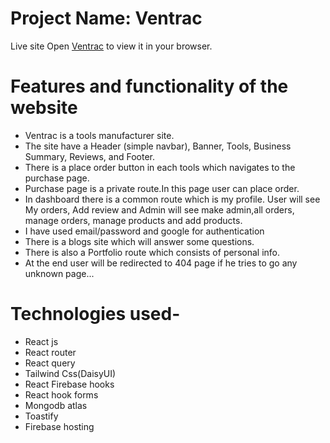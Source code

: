 # Project Name: Ventrac

Live site
Open [Ventrac](https://assignment-12-9e0cc.web.app/) to view it in your browser.

# Features and functionality of the website

- Ventrac is a tools manufacturer site.
- The site have a Header (simple navbar), Banner, Tools, Business Summary, Reviews, and Footer.
- There is a place order button in each tools which navigates to the purchase page.
- Purchase page is a private route.In this page user can place order.
- In dashboard there is a common route which is my profile. User will see My orders, Add review and Admin will see make admin,all orders, manage orders, manage products and add products.
- I have used email/password and google for authentication
- There is a blogs site which will answer some questions.
- There is also a Portfolio route which consists of personal info.
- At the end user will be redirected to 404 page if he tries to go any unknown page...

# Technologies used-

- React js
- React router
- React query
- Tailwind Css(DaisyUI)
- React Firebase hooks
- React hook forms
- Mongodb atlas
- Toastify
- Firebase hosting
